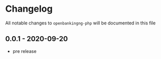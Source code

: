 # Changelog

All notable changes to `openbankingng-php` will be documented in this file

## 0.0.1 - 2020-09-20
- pre release
